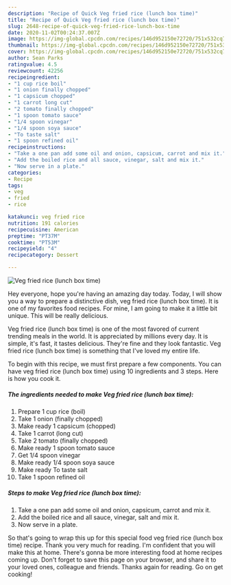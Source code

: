 ```yaml
---
description: "Recipe of Quick Veg fried rice (lunch box time)"
title: "Recipe of Quick Veg fried rice (lunch box time)"
slug: 2648-recipe-of-quick-veg-fried-rice-lunch-box-time
date: 2020-11-02T00:24:37.007Z
image: https://img-global.cpcdn.com/recipes/146d952150e72720/751x532cq70/veg-fried-rice-lunch-box-time-recipe-main-photo.jpg
thumbnail: https://img-global.cpcdn.com/recipes/146d952150e72720/751x532cq70/veg-fried-rice-lunch-box-time-recipe-main-photo.jpg
cover: https://img-global.cpcdn.com/recipes/146d952150e72720/751x532cq70/veg-fried-rice-lunch-box-time-recipe-main-photo.jpg
author: Sean Parks
ratingvalue: 4.5
reviewcount: 42256
recipeingredient:
- "1 cup rice boil"
- "1 onion finally chopped"
- "1 capsicum chopped"
- "1 carrot long cut"
- "2 tomato finally chopped"
- "1 spoon tomato sauce"
- "1/4 spoon vinegar"
- "1/4 spoon soya sauce"
- "To taste salt"
- "1 spoon refined oil"
recipeinstructions:
- "Take a one pan add some oil and onion, capsicum, carrot and mix it."
- "Add the boiled rice and all sauce, vinegar, salt and mix it."
- "Now serve in a plate."
categories:
- Recipe
tags:
- veg
- fried
- rice

katakunci: veg fried rice 
nutrition: 191 calories
recipecuisine: American
preptime: "PT37M"
cooktime: "PT53M"
recipeyield: "4"
recipecategory: Dessert

---
```



![Veg fried rice (lunch box time)](https://img-global.cpcdn.com/recipes/146d952150e72720/751x532cq70/veg-fried-rice-lunch-box-time-recipe-main-photo.jpg)

Hey everyone, hope you're having an amazing day today. Today, I will show you a way to prepare a distinctive dish, veg fried rice (lunch box time). It is one of my favorites food recipes. For mine, I am going to make it a little bit unique. This will be really delicious.



Veg fried rice (lunch box time) is one of the most favored of current trending meals in the world. It is appreciated by millions every day. It is simple, it's fast, it tastes delicious. They're fine and they look fantastic. Veg fried rice (lunch box time) is something that I've loved my entire life.


To begin with this recipe, we must first prepare a few components. You can have veg fried rice (lunch box time) using 10 ingredients and 3 steps. Here is how you cook it.

<!--inarticleads1-->

##### The ingredients needed to make Veg fried rice (lunch box time):

1. Prepare 1 cup rice (boil)
1. Take 1 onion (finally chopped)
1. Make ready 1 capsicum (chopped)
1. Take 1 carrot (long cut)
1. Take 2 tomato (finally chopped)
1. Make ready 1 spoon tomato sauce
1. Get 1/4 spoon vinegar
1. Make ready 1/4 spoon soya sauce
1. Make ready To taste salt
1. Take 1 spoon refined oil




<!--inarticleads2-->

##### Steps to make Veg fried rice (lunch box time):

1. Take a one pan add some oil and onion, capsicum, carrot and mix it.
1. Add the boiled rice and all sauce, vinegar, salt and mix it.
1. Now serve in a plate.




So that's going to wrap this up for this special food veg fried rice (lunch box time) recipe. Thank you very much for reading. I'm confident that you will make this at home. There's gonna be more interesting food at home recipes coming up. Don't forget to save this page on your browser, and share it to your loved ones, colleague and friends. Thanks again for reading. Go on get cooking!
